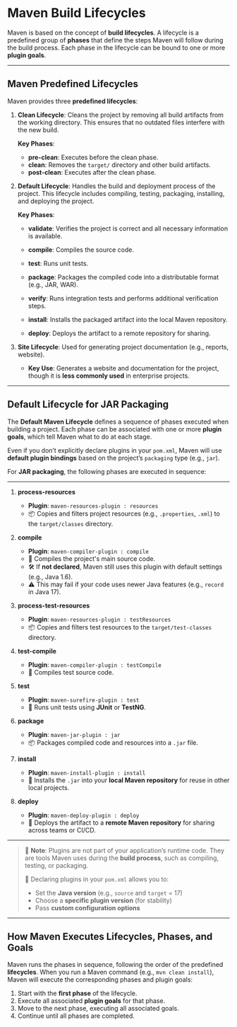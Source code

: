 # Maven Build Lifecycles

Maven is based on the concept of **build lifecycles**. A lifecycle is a predefined group of **phases** that define the steps Maven will follow during the build process. Each phase in the lifecycle can be bound to one or more **plugin goals**.

---

## Maven Predefined Lifecycles

Maven provides three **predefined lifecycles**:

1. **Clean Lifecycle**: Cleans the project by removing all build artifacts from the working directory. This ensures that no outdated files interfere with the new build.

   **Key Phases**:
    - **pre-clean**: Executes before the clean phase.
    - **clean**: Removes the `target/` directory and other build artifacts.
    - **post-clean**: Executes after the clean phase.

2. **Default Lifecycle**: Handles the build and deployment process of the project. This lifecycle includes compiling, testing, packaging, installing, and deploying the project.

   **Key Phases**:
    - **validate**: Verifies the project is correct and all necessary information is available.
    - **compile**: Compiles the source code.
    - **test**: Runs unit tests.
    - **package**: Packages the compiled code into a distributable format (e.g., JAR, WAR).
    - **verify**: Runs integration tests and performs additional verification steps.

    - **install**: Installs the packaged artifact into the local Maven repository.
    - **deploy**: Deploys the artifact to a remote repository for sharing.

3. **Site Lifecycle**: Used for generating project documentation (e.g., reports, website).
    - **Key Use**: Generates a website and documentation for the project, though it is **less commonly used** in enterprise projects.

---

## Default Lifecycle for JAR Packaging

The **Default Maven Lifecycle** defines a sequence of phases executed when building a project. Each phase can be associated with one or more **plugin goals**, which tell Maven what to do at each stage.

Even if you don’t explicitly declare plugins in your `pom.xml`, Maven will use **default plugin bindings** based on the project’s `packaging` type (e.g., `jar`).

For **JAR packaging**, the following phases are executed in sequence:

---

1. **process-resources**
   - **Plugin**: `maven-resources-plugin : resources`
   - 📦 Copies and filters project resources (e.g., `.properties`, `.xml`) to the `target/classes` directory.

2. **compile**
   - **Plugin**: `maven-compiler-plugin : compile`
   - 🔧 Compiles the project's main source code.
   - 🛠️ If **not declared**, Maven still uses this plugin with default settings (e.g., Java 1.6).
   - ⚠️ This may fail if your code uses newer Java features (e.g., `record` in Java 17).

3. **process-test-resources**
   - **Plugin**: `maven-resources-plugin : testResources`
   - 📦 Copies and filters test resources to the `target/test-classes` directory.

4. **test-compile**
   - **Plugin**: `maven-compiler-plugin : testCompile`
   - 🔧 Compiles test source code.

5. **test**
   - **Plugin**: `maven-surefire-plugin : test`
   - 🧪 Runs unit tests using **JUnit** or **TestNG**.

6. **package**
   - **Plugin**: `maven-jar-plugin : jar`
   - 📦 Packages compiled code and resources into a `.jar` file.

7. **install**
   - **Plugin**: `maven-install-plugin : install`
   - 📂 Installs the `.jar` into your **local Maven repository** for reuse in other local projects.

8. **deploy**
   - **Plugin**: `maven-deploy-plugin : deploy`
   - 🚀 Deploys the artifact to a **remote Maven repository** for sharing across teams or CI/CD.

---

> 🧠 **Note**: Plugins are not part of your application’s runtime code. They are tools Maven uses during the **build process**, such as compiling, testing, or packaging.
>
> 📌 Declaring plugins in your `pom.xml` allows you to:
> - Set the **Java version** (e.g., `source` and `target` = 17)
> - Choose a **specific plugin version** (for stability)
> - Pass **custom configuration options**


---

## How Maven Executes Lifecycles, Phases, and Goals

Maven runs the phases in sequence, following the order of the predefined **lifecycles**. When you run a Maven command (e.g., `mvn clean install`), Maven will execute the corresponding phases and plugin goals:

1. Start with the **first phase** of the lifecycle.
2. Execute all associated **plugin goals** for that phase.
3. Move to the next phase, executing all associated goals.
4. Continue until all phases are completed.
